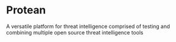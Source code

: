 # Protean
A versatile platform for threat intelligence comprised of testing and combining multiple open source threat intelligence tools
